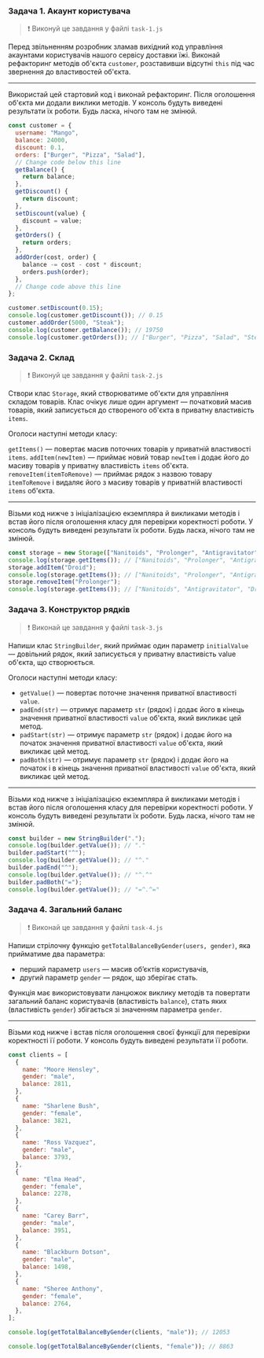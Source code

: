 ### Задача 1. Акаунт користувача

> ❗ Виконуй це завдання у файлі `task-1.js`

Перед звільненням розробник зламав вихідний код управління акаунтами
користувачів нашого сервісу доставки їжі. Виконай рефакторинг методів об'єкта
`customer`, розставивши відсутні `this` під час звернення до властивостей
об'єкта.

---

Використай цей стартовий код і виконай рефакторинг. Після оголошення об'єкта ми
додали виклики методів. У консоль будуть виведені результати їх роботи. Будь
ласка, нічого там не змінюй.

```javascript
const customer = {
  username: "Mango",
  balance: 24000,
  discount: 0.1,
  orders: ["Burger", "Pizza", "Salad"],
  // Change code below this line
  getBalance() {
    return balance;
  },
  getDiscount() {
    return discount;
  },
  setDiscount(value) {
    discount = value;
  },
  getOrders() {
    return orders;
  },
  addOrder(cost, order) {
    balance -= cost - cost * discount;
    orders.push(order);
  },
  // Change code above this line
};

customer.setDiscount(0.15);
console.log(customer.getDiscount()); // 0.15
customer.addOrder(5000, "Steak");
console.log(customer.getBalance()); // 19750
console.log(customer.getOrders()); // ["Burger", "Pizza", "Salad", "Steak"]
```

### Задача 2. Склад

> ❗ Виконуй це завдання у файлі `task-2.js`

Створи клас `Storage`, який створюватиме об'єкти для управління складом товарів.
Клас очікує лише один аргумент — початковий масив товарів, який записується до
створеного об'єкта в приватну властивість `items`.

Оголоси наступні методи класу:

`getItems()` — повертає масив поточних товарів у приватній властивості `items`.
`addItem(newItem)` — приймає новий товар `newItem` і додає його до масиву
товарів у приватну властивість `items` об'єкта. `removeItem(itemToRemove)` —
приймає рядок з назвою товару `itemToRemove` і видаляє його з масиву товарів у
приватній властивості `items` об'єкта.

---

Візьми код нижче з ініціалізацією екземпляра й викликами методів і встав його
після оголошення класу для перевірки коректності роботи. У консоль будуть
виведені результати їх роботи. Будь ласка, нічого там не змінюй.

```javascript
const storage = new Storage(["Nanitoids", "Prolonger", "Antigravitator"]);
console.log(storage.getItems()); // ["Nanitoids", "Prolonger", "Antigravitator"]
storage.addItem("Droid");
console.log(storage.getItems()); // ["Nanitoids", "Prolonger", "Antigravitator", "Droid"]
storage.removeItem("Prolonger");
console.log(storage.getItems()); // ["Nanitoids", "Antigravitator", "Droid"]
```

### Задача 3. Конструктор рядків

> ❗ Виконай це завдання у файлі `task-3.js`

Напиши клас `StringBuilder`, який приймає один параметр `initialValue` —
довільний рядок, який записується у приватну властивість value об'єкта, що
створюється.

Оголоси наступні методи класу:

- `getValue()` — повертає поточне значення приватної властивості `value`.
- `padEnd(str)` — отримує параметр `str` (рядок) і додає його в кінець значення
  приватної властивості `value` об'єкта, який викликає цей метод.
- `padStart(str)` — отримує параметр `str` (рядок) і додає його на початок
  значення приватної властивості `value` об'єкта, який викликає цей метод.
- `padBoth(str)` — отримує параметр `str` (рядок) і додає його на початок і в
  кінець значення приватної властивості `value` об'єкта, який викликає цей
  метод.

---

Візьми код нижче з ініціалізацією екземпляра й викликами методів і встав його
після оголошення класу для перевірки коректності роботи. У консоль будуть
виведені результати їх роботи. Будь ласка, нічого там не змінюй.

```javascript
const builder = new StringBuilder(".");
console.log(builder.getValue()); // "."
builder.padStart("^");
console.log(builder.getValue()); // "^."
builder.padEnd("^");
console.log(builder.getValue()); // "^.^"
builder.padBoth("=");
console.log(builder.getValue()); // "=^.^="
```

### Задача 4. Загальний баланс

> ❗ Виконай це завдання у файлі `task-4.js`

Напиши стрілочну функцію `getTotalBalanceByGender(users, gender)`, яка
прийматиме два параметра:

- перший параметр `users` — масив об’єктів користувачів,
- другий параметр `gender` — рядок, що зберігає стать.

Функція має використовувати ланцюжок виклику методів та повертати загальний
баланс користувачів (властивість `balance`), стать яких (властивість `gender`)
збігається зі значенням параметра `gender`.

---

Візьми код нижче і встав після оголошення своєї функції для перевірки
коректності її роботи. У консоль будуть виведені результати її роботи.

```javascript
const clients = [
  {
    name: "Moore Hensley",
    gender: "male",
    balance: 2811,
  },
  {
    name: "Sharlene Bush",
    gender: "female",
    balance: 3821,
  },
  {
    name: "Ross Vazquez",
    gender: "male",
    balance: 3793,
  },
  {
    name: "Elma Head",
    gender: "female",
    balance: 2278,
  },
  {
    name: "Carey Barr",
    gender: "male",
    balance: 3951,
  },
  {
    name: "Blackburn Dotson",
    gender: "male",
    balance: 1498,
  },
  {
    name: "Sheree Anthony",
    gender: "female",
    balance: 2764,
  },
];

console.log(getTotalBalanceByGender(clients, "male")); // 12053

console.log(getTotalBalanceByGender(clients, "female")); // 8863
```
